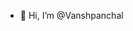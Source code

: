 - 👋 Hi, I’m @Vanshpanchal



<!---
Vanshpanchal/Vanshpanchal is a ✨ special ✨ repository because its `README.md` (this file) appears on your GitHub profile.
You can click the Preview link to take a look at your changes.
--->
